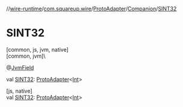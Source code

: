 //[wire-runtime](../../../../index.md)/[com.squareup.wire](../../index.md)/[ProtoAdapter](../index.md)/[Companion](index.md)/[SINT32](-s-i-n-t32.md)

# SINT32

[common, js, jvm, native]\
[common, jvm]\

@[JvmField](https://kotlinlang.org/api/latest/jvm/stdlib/kotlin.jvm/-jvm-field/index.html)

val [SINT32](-s-i-n-t32.md): [ProtoAdapter](../index.md)&lt;[Int](https://kotlinlang.org/api/latest/jvm/stdlib/kotlin/-int/index.html)&gt;

[js, native]\
val [SINT32](-s-i-n-t32.md): [ProtoAdapter](../index.md)&lt;[Int](https://kotlinlang.org/api/latest/jvm/stdlib/kotlin/-int/index.html)&gt;
